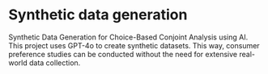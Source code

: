 # Synthetic data generation
Synthetic Data Generation for Choice-Based Conjoint Analysis using AI. This project uses GPT-4o to create synthetic datasets. This way, consumer preference studies can be conducted without the need for extensive real-world data collection.
